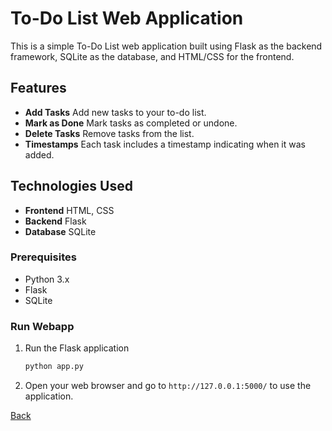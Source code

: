 # To-Do List Web Application

This is a simple To-Do List web application built using Flask as the backend framework, SQLite as the database, and HTML/CSS for the frontend.

## Features

- **Add Tasks** Add new tasks to your to-do list.
- **Mark as Done** Mark tasks as completed or undone.
- **Delete Tasks** Remove tasks from the list.
- **Timestamps** Each task includes a timestamp indicating when it was added.

## Technologies Used

- **Frontend** HTML, CSS
- **Backend** Flask
- **Database** SQLite

### Prerequisites

- Python 3.x
- Flask
- SQLite

### Run Webapp

1. Run the Flask application

    ```bash
    python app.py
    ```

2. Open your web browser and go to `http://127.0.0.1:5000/` to use the application.

[Back](../flask_project.md)